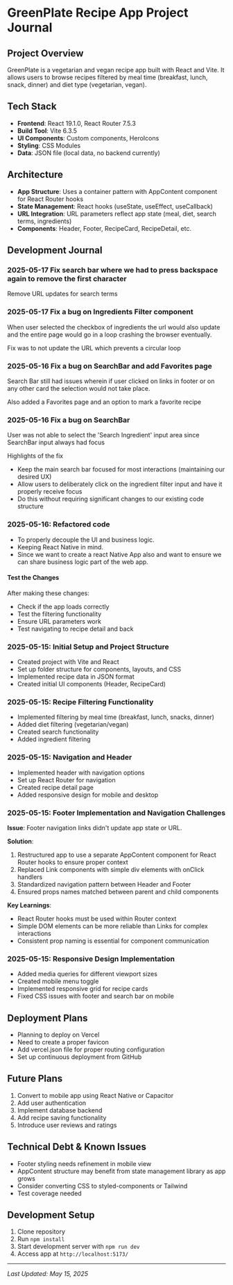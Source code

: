# GreenPlate Recipe App Project Journal

## Project Overview
GreenPlate is a vegetarian and vegan recipe app built with React and Vite. It allows users to browse recipes filtered by meal time (breakfast, lunch, snack, dinner) and diet type (vegetarian, vegan).

## Tech Stack
- **Frontend**: React 19.1.0, React Router 7.5.3
- **Build Tool**: Vite 6.3.5
- **UI Components**: Custom components, HeroIcons
- **Styling**: CSS Modules
- **Data**: JSON file (local data, no backend currently)

## Architecture
- **App Structure**: Uses a container pattern with AppContent component for React Router hooks
- **State Management**: React hooks (useState, useEffect, useCallback)
- **URL Integration**: URL parameters reflect app state (meal, diet, search terms, ingredients)
- **Components**: Header, Footer, RecipeCard, RecipeDetail, etc.

## Development Journal

### 2025-05-17 Fix search bar where we had to press backspace again to remove the first character
Remove URL updates for search terms

### 2025-05-17 Fix a bug on Ingredients Filter component
When user selected the checkbox of ingredients the url would also update and the entire page would go in a loop crashing the browser eventually.

Fix was to not update the URL which prevents a circular loop

### 2025-05-16 Fix a bug on SearchBar and add Favorites page
Search Bar still had issues wherein if user clicked on links in footer or on any other card the selection would not take place.

Also added a Favorites page and an option to mark a favorite recipe

### 2025-05-16 Fix a bug on SearchBar
User was not able to select the 'Search Ingredient' input area since SearchBar input always had focus

Highlights of the fix
- Keep the main search bar focused for most interactions (maintaining our desired UX)
- Allow users to deliberately click on the ingredient filter input and have it properly receive focus
- Do this without requiring significant changes to our existing code structure

### 2025-05-16: Refactored code 
- To properly decouple the UI and business logic. 
- Keeping React Native in mind. 
- Since we want to create a react Native App also and want to ensure we can share business logic part of the web app. 

#### Test the Changes
After making these changes:

- Check if the app loads correctly
- Test the filtering functionality
- Ensure URL parameters work
- Test navigating to recipe detail and back

### 2025-05-15: Initial Setup and Project Structure
- Created project with Vite and React
- Set up folder structure for components, layouts, and CSS
- Implemented recipe data in JSON format
- Created initial UI components (Header, RecipeCard)

### 2025-05-15: Recipe Filtering Functionality
- Implemented filtering by meal time (breakfast, lunch, snacks, dinner)
- Added diet filtering (vegetarian/vegan)
- Created search functionality
- Added ingredient filtering

### 2025-05-15: Navigation and Header
- Implemented header with navigation options
- Set up React Router for navigation
- Created recipe detail page
- Added responsive design for mobile and desktop

### 2025-05-15: Footer Implementation and Navigation Challenges
**Issue**: Footer navigation links didn't update app state or URL.

**Solution**:
1. Restructured app to use a separate AppContent component for React Router hooks to ensure proper context
2. Replaced Link components with simple div elements with onClick handlers
3. Standardized navigation pattern between Header and Footer
4. Ensured props names matched between parent and child components

**Key Learnings**:
- React Router hooks must be used within Router context
- Simple DOM elements can be more reliable than Links for complex interactions
- Consistent prop naming is essential for component communication

### 2025-05-15: Responsive Design Implementation
- Added media queries for different viewport sizes
- Created mobile menu toggle
- Implemented responsive grid for recipe cards
- Fixed CSS issues with footer and search bar on mobile

## Deployment Plans
- Planning to deploy on Vercel
- Need to create a proper favicon
- Add vercel.json file for proper routing configuration
- Set up continuous deployment from GitHub

## Future Plans
1. Convert to mobile app using React Native or Capacitor
2. Add user authentication
3. Implement database backend
4. Add recipe saving functionality
5. Introduce user reviews and ratings

## Technical Debt & Known Issues
- Footer styling needs refinement in mobile view
- AppContent structure may benefit from state management library as app grows
- Consider converting CSS to styled-components or Tailwind
- Test coverage needed

## Development Setup
1. Clone repository
2. Run `npm install`
3. Start development server with `npm run dev`
4. Access app at `http://localhost:5173/`

---

*Last Updated: May 15, 2025*
